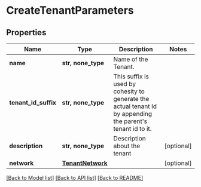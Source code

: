 # CreateTenantParameters


## Properties
Name | Type | Description | Notes
------------ | ------------- | ------------- | -------------
**name** | **str, none_type** | Name of the Tenant. | 
**tenant_id_suffix** | **str, none_type** | This suffix is used by cohesity to generate the actual tenant Id by appending the parent&#39;s tenant id to it. | 
**description** | **str, none_type** | Description about the tenant | [optional] 
**network** | [**TenantNetwork**](TenantNetwork.md) |  | [optional] 

[[Back to Model list]](../README.md#documentation-for-models) [[Back to API list]](../README.md#documentation-for-api-endpoints) [[Back to README]](../README.md)


